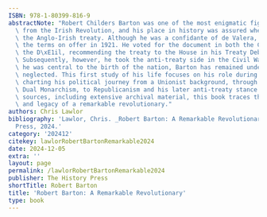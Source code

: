 ```yaml
---
ISBN: 978-1-80399-816-9
abstractNote: "Robert Childers Barton was one of the most enigmatic figures to emerge\
  \ from the Irish Revolution, and his place in history was assured when he signed\
  \ the Anglo-Irish treaty. Although he was a confidante of de Valera, Barton accepted\
  \ the terms on offer in 1921. He voted for the document in both the Cabinet and\
  \ the D\xE1il, recommending the treaty to the House in his Treaty Debate speech.\
  \ Subsequently, however, he took the anti-treaty side in the Civil War.Although\
  \ he was central to the birth of the nation, Barton has remained understudied and\
  \ neglected. This first study of his life focuses on his role during the Irish Revolution,\
  \ charting his political journey from a Unionist background, through Home Rule and\
  \ Dual Monarchism, to Republicanism and his later anti-treaty stance. Using multiple\
  \ sources, including extensive archival material, this book traces the life, times\
  \ and legacy of a remarkable revolutionary."
authors: Chris Lawlor
bibliography: 'Lawlor, Chris. _Robert Barton: A Remarkable Revolutionary_. The History
  Press, 2024.'
category: '202412'
citekey: lawlorRobertBartonRemarkable2024
date: 2024-12-05
extra: ''
layout: page
permalink: /lawlorRobertBartonRemarkable2024
publisher: The History Press
shortTitle: Robert Barton
title: 'Robert Barton: A Remarkable Revolutionary'
type: book
---
```

